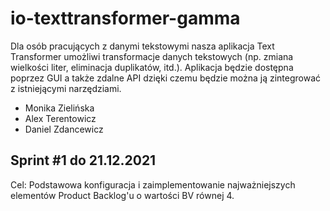 # io-texttransformer-gamma
Dla osób pracujących z danymi tekstowymi nasza aplikacja Text Transformer umożliwi transformacje danych tekstowych (np. zmiana wielkości liter, eliminacja duplikatów, itd.). Aplikacja będzie dostępna poprzez GUI a także zdalne API dzięki czemu będzie można ją zintegrować z istniejącymi narzędziami.

* Monika Zielińska
* Alex Terentowicz
* Daniel Zdancewicz

## Sprint #1 do 21.12.2021
Cel: Podstawowa konfiguracja i zaimplementowanie najważniejszych elementów Product Backlog'u o wartości BV równej 4.
